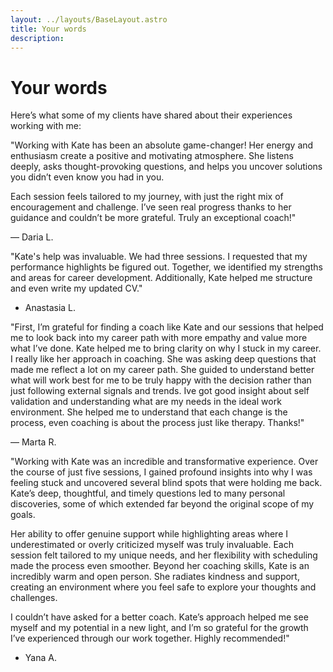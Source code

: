 ```yaml
---
layout: ../layouts/BaseLayout.astro
title: Your words
description:
---
```


# Your words
Here’s what some of my clients have shared about their experiences working with me:

"Working with Kate has been an absolute game-changer! Her energy and enthusiasm create a positive and motivating atmosphere. She listens deeply, asks thought-provoking questions, and helps you uncover solutions you didn’t even know you had in you.

Each session feels tailored to my journey, with just the right mix of encouragement and challenge. I’ve seen real progress thanks to her guidance and couldn’t be more grateful. Truly an exceptional coach!"

— Daria L.

"Kate's help was invaluable. We had three sessions. I requested that my performance highlights be figured out. Together, we identified my strengths and areas for career development. Additionally, Kate helped me structure and even write my updated CV."

- Anastasia L.

"First, I’m grateful for finding a coach like Kate and our sessions that helped me to look back into my career path with more empathy and value more what I’ve done.
Kate helped me to bring clarity on why I stuck in my career. I really like her approach in coaching. She was asking deep questions that made me reflect a lot on my career path. She guided to understand better what will work best for me to be truly happy with the decision rather than just following external signals and trends. Ive got good insight about self validation and understanding what are my needs in the ideal work environment. She helped me to understand that each change is the process, even coaching is about the process just like therapy.
Thanks!"

— Marta R. 

"Working with Kate was an incredible and transformative experience. Over the course of just five sessions, I gained profound insights into why I was feeling stuck and uncovered several blind spots that were holding me back. Kate’s deep, thoughtful, and timely questions led to many personal discoveries, some of which extended far beyond the original scope of my goals.

Her ability to offer genuine support while highlighting areas where I underestimated or overly criticized myself was truly invaluable. Each session felt tailored to my unique needs, and her flexibility with scheduling made the process even smoother. Beyond her coaching skills, Kate is an incredibly warm and open person. She radiates kindness and support, creating an environment where you feel safe to explore your thoughts and challenges.

I couldn’t have asked for a better coach. Kate’s approach helped me see myself and my potential in a new light, and I’m so grateful for the growth I’ve experienced through our work together. Highly recommended!"

- Yana A.

  

